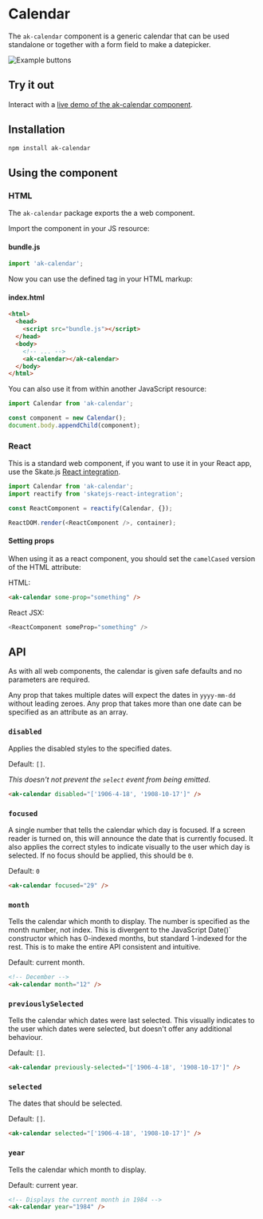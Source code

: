 # Calendar

The `ak-calendar` component is a generic calendar that can be used standalone or together with a form field to make a datepicker.

![Example buttons](https://bytebucket.org/atlassian/atlaskit/raw/@BITBUCKET_COMMIT@/packages/ak-calendar/docs/calendar.gif)

## Try it out

Interact with a [live demo of the ak-calendar component](https://aui-cdn.atlassian.com/atlaskit/stories/ak-calendar/@VERSION@/).

## Installation

```sh
npm install ak-calendar
```

## Using the component

### HTML

The `ak-calendar` package exports the a web component.

Import the component in your JS resource:

#### bundle.js

```js
import 'ak-calendar';
```

Now you can use the defined tag in your HTML markup:

#### index.html

```html
<html>
  <head>
    <script src="bundle.js"></script>
  </head>
  <body>
    <!-- ... -->
    <ak-calendar></ak-calendar>
  </body>
</html>
```

You can also use it from within another JavaScript resource:

```js
import Calendar from 'ak-calendar';

const component = new Calendar();
document.body.appendChild(component);
```

### React

This is a standard web component, if you want to use it in your React app, use the Skate.js [React integration](https://github.com/webcomponents/react-integration).

```js
import Calendar from 'ak-calendar';
import reactify from 'skatejs-react-integration';

const ReactComponent = reactify(Calendar, {});

ReactDOM.render(<ReactComponent />, container);
```

#### Setting props

When using it as a react component, you should set the `camelCased` version of the HTML attribute:

HTML:

```html
<ak-calendar some-prop="something" />
```

React JSX:

```js
<ReactComponent someProp="something" />
```

## API

As with all web components, the calendar is given safe defaults and no parameters are required.

Any prop that takes multiple dates will expect the dates in `yyyy-mm-dd` without leading zeroes. Any prop that takes more than one date can be specified as an attribute as an array. 

### `disabled`

Applies the disabled styles to the specified dates.

Default: `[]`.

*This doesn't not prevent the `select` event from being emitted.*

```html
<ak-calendar disabled="['1906-4-18', '1908-10-17']" />
```

### `focused`

A single number that tells the calendar which day is focused. If a screen reader is turned on, this will announce the date that is currently focused. It also applies the correct styles to indicate visually to the user which day is selected. If no focus should be applied, this should be `0`.

Default: `0`

```html
<ak-calendar focused="29" />
```

### `month`

Tells the calendar which month to display. The number is specified as the month number, not index. This is divergent to the JavaScript Date()` constructor which has 0-indexed months, but standard 1-indexed for the rest. This is to make the entire API consistent and intuitive.

Default: current month.

```html
<!-- December -->
<ak-calendar month="12" />
```

### `previouslySelected`

Tells the calendar which dates were last selected. This visually indicates to the user which dates were selected, but doesn't offer any additional behaviour.

Default: `[]`.

```html
<ak-calendar previously-selected="['1906-4-18', '1908-10-17']" />
```

### `selected`

The dates that should be selected.

Default: `[]`.

```html
<ak-calendar selected="['1906-4-18', '1908-10-17']" />
```

### `year`

Tells the calendar which month to display.

Default: current year.

```html
<!-- Displays the current month in 1984 -->
<ak-calendar year="1984" />
```
